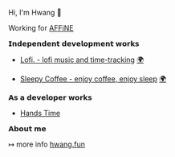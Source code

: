 <!--
**hwangdev97/hwangdev97** is a ✨ _special_ ✨ repository because its `README.md` (this file) appears on your GitHub profile.

Here are some ideas to get you started:

- 🔭 I’m currently working on ...
- 🌱 I’m currently learning ...
- 👯 I’m looking to collaborate on ...
- 🤔 I’m looking for help with ...
- 💬 Ask me about ...
- 📫 How to reach me: ...
- 😄 Pronouns: ...
- ⚡ Fun fact: ...
-->

<!-- <a href="https://app.daily.dev/Hwang_dev"><img src="https://api.daily.dev/devcards/aeb34d8bd4804cd49643e0d0cb22769b.png?r=dp0" width="400" alt="Hwang's Dev Card"/></a>

[![Hwang's GitHub stats](https://github-readme-stats.vercel.app/api?username=hwangdev97)](https://github.com/hwangdev97/github-readme-stats)
 -->
Hi, I'm Hwang  👋

Working for [AFFiNE](https://affine.pro)


𝗜𝗻𝗱𝗲𝗽𝗲𝗻𝗱𝗲𝗻𝘁 𝗱𝗲𝘃𝗲𝗹𝗼𝗽𝗺𝗲𝗻𝘁 𝘄𝗼𝗿𝗸𝘀


- [Lofi. - lofi music and time-tracking](https://apps.apple.com/app/id1628710103) [🌍](https://lofidot.com)

- [Sleepy Coffee - enjoy coffee, enjoy sleep](https://apps.apple.com/us/app/sleepy-coffee/id1622169968) [🌍](sleepycoffee.app)

𝗔𝘀 𝗮 𝗱𝗲𝘃𝗲𝗹𝗼𝗽𝗲𝗿 𝘄𝗼𝗿𝗸𝘀

- [Hands Time](https://apps.apple.com/us/app/hands-time-minimalist-widget/id6462440720)

𝗔𝗯𝗼𝘂𝘁 𝗺𝗲

↦ more info [hwang.fun](https://hwang.fun)





<!--
**hwangdev97/hwangdev97** is a ✨ _special_ ✨ repository because its `README.md` (this file) appears on your GitHub profile.

### Status

[![Hwang's GitHub stats](https://github-readme-stats.vercel.app/api?username=hwangdev97)](https://github.com/hwangdev97/github-readme-stats)
-->
